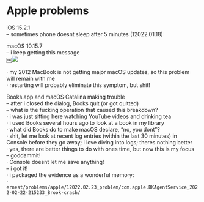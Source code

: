 # Apple problems


iOS 15.2.1  
– sometimes phone doesnt sleep after 5 minutes (12022.01.18)  


macOS 10.15.7  
– i keep getting this message  
￼![](./problems/apple/safari_plug·in_update_notifier.png)

· my 2012 MacBook is not getting major macOS updates, so this problem will remain with me  
· restarting will probably eliminate this symptom, but shit!  


Books.app and macOS·Catalina making trouble  
– after i closed the dialog, Books quit (or got quitted)   
– what is the fucking operation that caused this breakdown?  
· i was just sitting here watching YouTube videos and drinking tea  
· i used Books several hours ago to look at a book in my library  
· what did Books do to make macOS declare, “no, you dont”?  
· shit, let me look at recent log entries (within the last 30 minutes) in Console before they go away; i love diving into logs; theres nothing better  
· yes, there are better things to do with ones time, but now this is my focus    
– goddammit!  
· Console doesnt let me save anything!  
– i got it!  
· i packaged the evidence as a wonderful memory:  
· `ernest/problems/apple/12022.02.23_problem/com.apple.BKAgentService_2022-02-22-215233_Brook-crash/`  